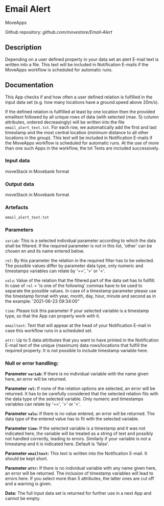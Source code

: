 # Email Alert
MoveApps

Github repository: *github.com/movestore/Email-Alert*

## Description
Depending on a user defined property in your data set an alert E-mail text is written into a file. This text will be included in Notification E-mails if the MoveApps workflow is scheduled for automatic runs.

## Documentation
This App checks if and how often a user defined relation is fulfilled in the input data set (e.g. how many locations have a ground.speed above 20m/s).

If the defined relation is fullfilled at least by one location then the provided emailtext followed by all unique rows of data (with selected (max. 5) column attributes, ordered decreasingly) will be written into the file `email_alert_text.txt`. For each row, we automatically add the first and last timestamp and the most central location (minimum distance to all other locations in the group). This text will be included in Notification E-mails if the MoveApps workflow is scheduled for automatic runs. At the use of more than one such Apps in the workflow, the txt Texts are included successively.

### Input data
moveStack in Movebank format

### Output data
moveStack in Movebank format

### Artefacts
`email_alert_text.txt` 

### Parameters 
`variab`: This is a selected individual parameter according to which the data shall be filtered. If the required parameter is not in this list, 'other' can be chosen en and its name entered below.

`rel`: By this parameter the relation in the required filter has to be selected. The possible values differ by parameter data type, only numeric and timestamps variables can relate by '==', '>' or '<'.

`valu`: Value of the relation that the filtered part of the data set has to fullfill. In case of `rel` = 'is one of the following' commas have to be used to separate the possible values. In case of a timestamp parameter please use the timestamp format with year, month, day, hour, minute and second as in the example: '2021-06-23 09:34:00"

`time`: Please tick this parameter if your selected variable is a timestamp type, so that the App can properly work with it.

`emailtext`: Text that will appear at the head of your Notification E-mail in case this workflow runs in a scheduled set.

`attr`: Up to 5 data attributes that you want to have printed in the Notification E-mail text of the unique (maximum) data rows/locations that fulfill the required property. It is not possible to include timestamp variable here.

### Null or error handling:
**Parameter `variab`:** If there is no individual variable with the name given here, an error will be returned.

**Parameter `rel`:** If none of the relation options are selected, an error will be returned. It has to be carefully considered that the selected relation fits with the data type of the selected variable. Only numeric and timestamps variables can relate by '==', '>' or '<'.

**Parameter `valu`:** If there is no value entered, an error will be returned. The data type of the entered value has to fit with the selected variable.

**Parameter `time`:** If the selected variable is a timestamp and it was not indicated here, the variable will be treated as a string of text and possibly not handled correctly, leading to errors. Similarly if your variable is not a timestamp and it is indicated here. Default is 'false'.

**Parameter `emailtext`:** This text is written into the Notification E-mail. It should be kept short.

**Parameter `attr`:** If there is no individual variable with any name given here, an error will be returned. The inclusion of timestamp variables will lead to errors here. If you select more than 5 attributes, the latter ones are cut off and a warning is given.

**Data:** The full input data set is returned for further use in a next App and cannot be empty.
